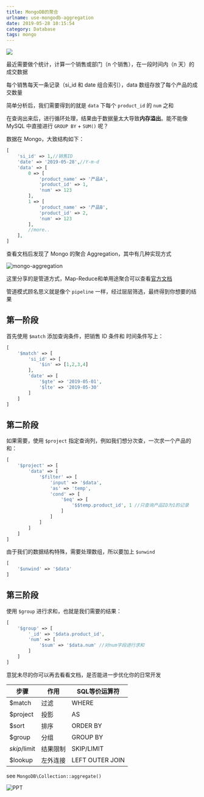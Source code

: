 ```yaml
---
title: MongoDB的聚合
urlname: use-mongodb-aggregation
date: 2019-05-28 10:15:54
category: Database
tags: mongo
---
```


![](https://i.imgtg.com/2022/08/23/K8xCY.png)

<!-- more -->

最近需要做个统计，计算一个销售或部门（n 个销售），在一段时间内（n 天）的成交数据

每个销售每天一条记录（si_id 和 date 组合索引），data 数组存放了每个产品的成交数量

简单分析后，我们需要得到的就是 `data` 下每个 `product_id` 的 `num` 之和

在查询出来后，进行循环处理，结果由于数据量太大导致**内存溢出**。能不能像 MySQL 中直接进行 `GROUP BY` + `SUM()` 呢？

数据在 Mongo，大致结构如下：

```php
[
    'si_id' => 1,//销售ID
    'date' => '2019-05-28',//Y-m-d
    'data' => [
        0 => [
            'product_name' => '产品A',
            'product_id' => 1,
            'num' => 123
        ],
        1 => [
            'product_name' => '产品B',
            'product_id' => 2,
            'num' => 123
        ],
        //more..
    ],
]
```

查看文档后发现了 Mongo 的聚合 Aggregation，其中有几种实现方式

![mongo-aggregation](https://i.imgtg.com/2022/08/23/K28aU.png)

这里分享的是管道方式，Map-Reduce和单用途聚合可以查看[官方文档](https://docs.mongodb.com/manual/aggregation/)

管道模式顾名思义就是像个 `pipeline` 一样，经过层层筛选，最终得到你想要的结果

## 第一阶段

首先使用 `$match` 添加查询条件，把销售 ID 条件和 时间条件写上：

```php
[
    '$match' => [
        'si_id' => [
            '$in' => [1,2,3,4]
        ],
        'date' => [
            '$gte' => '2019-05-01',
            '$lte' => '2019-05-30'
        ]
    ]
]
```

## 第二阶段

如果需要，使用 `$project` 指定查询列，例如我们想分次查，一次求一个产品的和：

```php
[
    '$project' => [
        'data' => [
            '$filter' => [
                'input' => '$data',
                'as' => 'temp',
                'cond' => [
                    '$eq' => [
                        '$$temp.product_id', 1 //只查询产品ID为1的记录
                    ]
                ]
            ]
        ]
    ]
]
```

由于我们的数据结构特殊，需要处理数组，所以要加上 `$unwind`

```php
[
    '$unwind' => '$data'
]
```

## 第三阶段

使用 `$group` 进行求和，也就是我们需要的结果：

```php
[
    '$group' => [
        '_id' => '$data.product_id',
        'num' => [
            '$sum' => '$data.num' //对num字段进行求和
        ]
    ]
]
```

意犹未尽的你可以再去看看文档，是否能进一步优化你的日常开发

|步骤|作用|SQL等价运算符|
|-|-|-|
|$match|过滤|WHERE|
|$project|投影|AS|
|$sort|排序|ORDER BY|
|$group|分组|GROUP BY|
|$skip/$limit|结果限制|SKIP/LIMIT|
|$lookup|左外连接|LEFT OUTER JOIN|

see `MongoDB\Collection::aggregate()`

![PPT](https://i.imgtg.com/2022/08/09/A4zdp.jpg)

